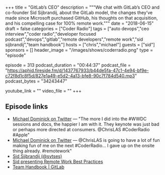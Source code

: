 +++
title = "GitLab’s CEO"
description = """We chat with GitLab’s CEO and co-founder Sid Sijbrandij, about the GitLab model, the changes they’ve made since Microsoft purchased GitHub, his thoughts on that acquisition, and his compelling case for 100% remote work."""
date = "2018-06-15"
draft = false
categories = ["Coder Radio"]
tags = ["auto devops","ceo interview","coder radio","developer focused podcast","devops","gitlab","remote developers","remote work","sid sijbrandij","team handbook"]
hosts = ["chris","michael"]
guests = ["sid"]
sponsors = []
header_image = "/images/shows/coderradio.png"
type = "episode"

episode = 313
podcast_duration = "00:44:37"
podcast_file = "https://aphid.fireside.fm/d/1437767933/b44de5fa-47c1-4e94-bf9e-c72f8d1c8f5d/827e1a49-e5d2-4a13-bfe8-90c7f784d540.mp3"
podcast_bytes = "34243447"

youtube_link = ""
video_file = ""
+++

## Episode links

  * [Michael Dominick on Twitter](https://twitter.com/dominucco/status/1005843509558022144 "Michael Dominick on Twitter") — "The more I did into the #WWDC sessions and docs, the happier I am with it. They keynote was just bad or perhaps more directed at consumers. @ChrisLAS #CoderRadio #Apple"
  * [Michael Dominick on Twitter](https://twitter.com/dominucco/status/1007007731386146821 "Michael Dominick on Twitter") — @ChrisLAS is going to have a lot of fun making fun of me on the next #CoderRadio… I gave up on the onsite thing already. #remotework"
  * [Sid Sijbrandij (@sytses)](https://twitter.com/sytses?lang=en "Sid Sijbrandij \(@sytses\)")
  * [Sid presenting Remote Work Best Practices](https://www.youtube.com/watch?v=UFhHetf7kHM "Sid presenting Remote Work Best Practices")
  * [Team Handbook | GitLab](https://about.gitlab.com/handbook/ "Team Handbook | GitLab")

